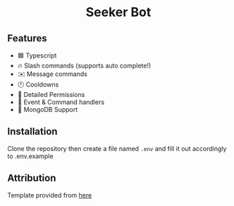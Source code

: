 <h1 style="text-align:center;">Seeker Bot</h1>

## Features

* 🟦 Typescript
* 🔥 Slash commands (supports auto complete!)
* ✉️ Message commands
* 🕛 Cooldowns
* 🏴 Detailed Permissions
* 💪 Event & Command handlers
* 🍃 MongoDB Support

## Installation

Clone the repository then create a file named `.env` and fill it out accordingly to .env.example

## Attribution

Template provided from [here](https://github.com/MericcaN41/discordjs-v14-template-ts)
